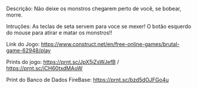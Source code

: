 Descrição: Não deixe os monstros chegarem perto de você, se bobear, morre.

Intruções: As teclas de seta servem para voce se mexer! O botão esquerdo do mouse para atirar e matar os monstros!!

Link do Jogo: https://www.construct.net/en/free-online-games/brutal-game-62948/play

Prints do jogo: https://prnt.sc/JpX5jZsWJefB / https://prnt.sc/iCH60txdMAoW

Print do Banco de Dados FireBase: https://prnt.sc/bzd5dOJFGo4u
